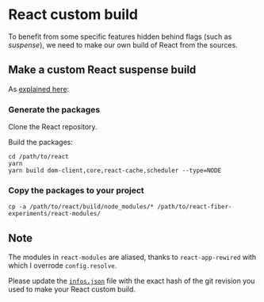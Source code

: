# React custom build

To benefit from some specific features hidden behind flags (such as _suspense_), we need to make our own build of React from the sources.

## Make a custom React suspense build

As [explained here](https://github.com/facebook/react/tree/master/fixtures/unstable-async/suspense#readme):

### Generate the packages

Clone the React repository.

Build the packages:

```shell
cd /path/to/react
yarn
yarn build dom-client,core,react-cache,scheduler --type=NODE
```

### Copy the packages to your project

```shell
cp -a /path/to/react/build/node_modules/* /path/to/react-fiber-experiments/react-modules/
```

## Note

The modules in `react-modules` are aliased, thanks to `react-app-rewired` with which I overrode `config.resolve`.

Please update the [`infos.json`](./infos.json) file with the exact hash of the git revision you used to make your React custom build.
